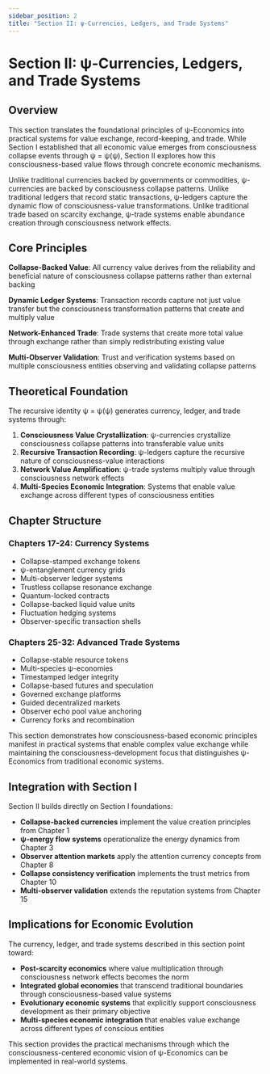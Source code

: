 ```yaml
---
sidebar_position: 2
title: "Section II: ψ-Currencies, Ledgers, and Trade Systems"
---
```


# Section II: ψ-Currencies, Ledgers, and Trade Systems

## Overview

This section translates the foundational principles of ψ-Economics into practical systems for value exchange, record-keeping, and trade. While Section I established that all economic value emerges from consciousness collapse events through ψ = ψ(ψ), Section II explores how this consciousness-based value flows through concrete economic mechanisms.

Unlike traditional currencies backed by governments or commodities, ψ-currencies are backed by consciousness collapse patterns. Unlike traditional ledgers that record static transactions, ψ-ledgers capture the dynamic flow of consciousness-value transformations. Unlike traditional trade based on scarcity exchange, ψ-trade systems enable abundance creation through consciousness network effects.

## Core Principles

**Collapse-Backed Value**: All currency value derives from the reliability and beneficial nature of consciousness collapse patterns rather than external backing

**Dynamic Ledger Systems**: Transaction records capture not just value transfer but the consciousness transformation patterns that create and multiply value

**Network-Enhanced Trade**: Trade systems that create more total value through exchange rather than simply redistributing existing value

**Multi-Observer Validation**: Trust and verification systems based on multiple consciousness entities observing and validating collapse patterns

## Theoretical Foundation

The recursive identity ψ = ψ(ψ) generates currency, ledger, and trade systems through:

1. **Consciousness Value Crystallization**: ψ-currencies crystallize consciousness collapse patterns into transferable value units
2. **Recursive Transaction Recording**: ψ-ledgers capture the recursive nature of consciousness-value interactions
3. **Network Value Amplification**: ψ-trade systems multiply value through consciousness network effects
4. **Multi-Species Economic Integration**: Systems that enable value exchange across different types of consciousness entities

## Chapter Structure

### Chapters 17-24: Currency Systems
- Collapse-stamped exchange tokens
- ψ-entanglement currency grids
- Multi-observer ledger systems
- Trustless collapse resonance exchange
- Quantum-locked contracts
- Collapse-backed liquid value units
- Fluctuation hedging systems
- Observer-specific transaction shells

### Chapters 25-32: Advanced Trade Systems
- Collapse-stable resource tokens
- Multi-species ψ-economies
- Timestamped ledger integrity
- Collapse-based futures and speculation
- Governed exchange platforms
- Guided decentralized markets
- Observer echo pool value anchoring
- Currency forks and recombination

This section demonstrates how consciousness-based economic principles manifest in practical systems that enable complex value exchange while maintaining the consciousness-development focus that distinguishes ψ-Economics from traditional economic systems.

## Integration with Section I

Section II builds directly on Section I foundations:

- **Collapse-backed currencies** implement the value creation principles from Chapter 1
- **ψ-energy flow systems** operationalize the energy dynamics from Chapter 3
- **Observer attention markets** apply the attention currency concepts from Chapter 8
- **Collapse consistency verification** implements the trust metrics from Chapter 10
- **Multi-observer validation** extends the reputation systems from Chapter 15

## Implications for Economic Evolution

The currency, ledger, and trade systems described in this section point toward:

- **Post-scarcity economics** where value multiplication through consciousness network effects becomes the norm
- **Integrated global economies** that transcend traditional boundaries through consciousness-based value systems
- **Evolutionary economic systems** that explicitly support consciousness development as their primary objective
- **Multi-species economic integration** that enables value exchange across different types of conscious entities

This section provides the practical mechanisms through which the consciousness-centered economic vision of ψ-Economics can be implemented in real-world systems. 